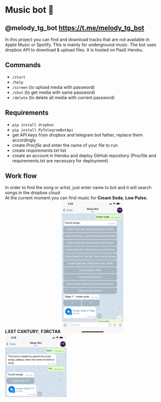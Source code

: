 # Music bot :musical_note:
## @melody_tg_bot https://t.me/melody_tg_bot 

In this project you can find and download tracks that are not available in Apple Music or Spotify. 
This is mainly for underground music. The bot uses dropbox API to download & upload files. It is hosted on PaaS Heroku.

## Commands
 * `/start`
 * `/help`
 * `/screen` (to upload media with password)
 * `/shot` (to get media with same password)
 * `/delete` (to delete all media with current password)
 
 ## Requirements
  * `pip install dropbox`
  * `pip install PyTelegramBotApi`
  * get API keys from dropbox and telegram bot father, replace them accordingly
  * create *Procfile* and enter the name of your file to run
  * create *requirements.txt* list
  * create an account in Heroku and deploy GitHub repository (Procfile and requirements.txt are necessary for deployment)

 ## Work flow
  In order to find the song or artist, just enter name to bot and it will search songs in the dropbox cloud <br />
  At the current moment you can find music for **Cream Soda**, **Low Pulse**, **LXST CXNTURY**, **F3RCTAK**
    <img src="images/artist_name.jpg" width="40%" height="40%" alt="artist_name"><br />
    <img src="images/song_name.jpg" width="40%" height="40%" alt="song_name">